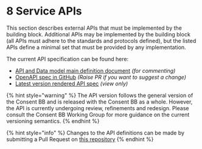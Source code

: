 # 8 Service APIs

This section describes external APIs that must be implemented by the building block. Additional APIs may be implemented by the building block (all APIs must adhere to the standards and protocols defined), but the listed APIs define a minimal set that must be provided by any implementation.

The current API specification can be found here:

* [API and Data model main definition document](https://docs.google.com/spreadsheets/d/1snIszqyTGYk1u25liwQ_1jONTsQeH7D8aqv1Td74xt4/edit?usp=sharing) _(for commenting)_
* [OpenAPI spec in GitHub](https://github.com/GovStackWorkingGroup/bb-consent/) _(Raise PR if you want to suggest a change)_
* [Latest version rendered API spec](https://app.swaggerhub.com/apis/GovStack/consent-management-bb) _(view only)_

{% hint style="warning" %}
The API version follows the general version of the Consent BB and is released with the Consent BB as a whole. However, the API is currently undergoing review, refinements and redesign. Please consult the Consent BB Working Group for more guidance on the current versioning semantics.
{% endhint %}

{% hint style="info" %}
Changes to the API definitions can be made by submitting a Pull Request on [this repository](https://github.com/GovStackWorkingGroup/bb-consent/)
{% endhint %}
​
<!--
### TODO

All links above
-->
